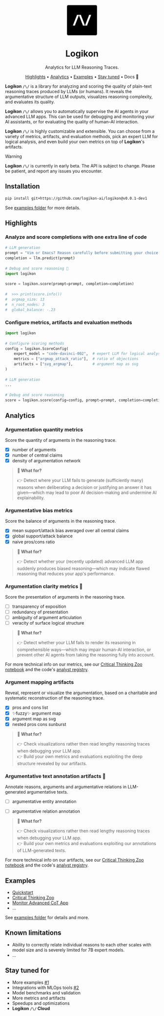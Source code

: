 
<div align="center">

<img src="./docs/logo_logikon_notext_withborder.png" alt="Logikon Logo" width=100></img>

# Logikon

Analytics for LLM Reasoning Traces.

[Highlights](#highlights) •
[Analytics](#analytics) •
[Examples](#examples) •
[Stay tuned](#stay-tuned-for) •
Docs 🚧

</div>


**Logikon `/\/`** is a library for analyzing and scoring the quality of plain-text reasoning traces produced by LLMs (or humans). It reveals the argumentative structure of LLM outputs, visualizes reasoning complexity, and evaluates its quality.

**Logikon `/\/`** allows you to automatically supervise the AI agents in your advanced LLM apps. This can be used for debugging and monitoring your AI assistants, or for evaluating the quality of human–AI interaction.

**Logikon `/\/`** is highly customizable and extensible. You can choose from a variety of metrics, artifacts, and evaluation methods, pick an expert LLM for logical analysis, and even build your own metrics on top of **Logikon**'s artifacts.


> [!WARNING]
> **Logikon `/\/`** is currently in early beta. The API is subject to change. Please be patient, and report any issues you encounter.

## Installation

```sh
pip install git+https://github.com/logikon-ai/logikon@v0.0.1-dev1
```

See [examples folder](./examples) for more details.

## Highlights

### Analyze and score completions with one extra line of code

```python
# LLM generation
prompt = "Vim or Emacs? Reason carefully before submitting your choice."
completion = llm.predict(prompt)

# Debug and score reasoning 🚀
import logikon

score = logikon.score(prompt=prompt, completion=completion)

#  >>> print(score.info())
#  argmap_size: 13
#  n_root_nodes: 3
#  global_balance: -.23
```


### Configure metrics, artifacts and evaluation methods

```python
import logikon

# Configure scoring methods
config = logikon.ScoreConfig(
    expert_model = "code-davinci-002",  # expert LLM for logical analysis
    metrics = ["argmap_attack_ratio"],  # ratio of objections
    artifacts = ["svg_argmap"],         # argument map as svg
)

# LLM generation
...

# Debug and score reasoning
score = logikon.score(config=config, prompt=prompt, completion=completion)
```

## Analytics


### Argumentation quantity metrics

Score the quantity of arguments in the reasoning trace.

* [x] number of arguments
* [x] number of central claims
* [x] density of argumentation network

> **🤔 What for?**
>
> 👉 Detect where your LLM fails to generate (sufficiently many) reasons when deliberating a decision or justifying an answer it has given—which may lead to poor AI decision-making and undermine AI explainability.


### Argumentative bias metrics

Score the balance of arguments in the reasoning trace.

* [x] mean support/attack bias averaged over all central claims
* [x] global support/attack balance
* [x] naive pros/cons ratio

> **🤔 What for?**
>
> 👉 Detect whether your (recently updated) advanced LLM app suddenly produces biased reasoning—which may indicate flawed reasoning that reduces your app's performance.

### Argumentation clarity metrics 🚧

Score the presentation of arguments in the reasoning trace.

* [ ] transparency of exposition 
* [ ] redundancy of presentation
* [ ] ambiguity of argument articulation
* [ ] veracity of surface logical structure 

> **🤔 What for?**
>
> 👉 Detect whether your LLM fails to render its reasoning in comprehensible ways—which may impair human-AI interaction, or prevent other AI agents from taking the reasoning fully into account.


For more technical info on our metrics, see our [Critical Thinking Zoo notebook](./examples/metrics_artifacts_zoo.ipynb) and the code's [analyst registry](https://github.com/logikon-ai/logikon/blob/eaa41db5763ce8aca24818fd3130078b20d8ed90/src/logikon/analysts/registry.py#L30).


### Argument mapping artifacts

Reveal, represent or visualize the argumentation, based on a charitable and systematic reconstruction of the reasoning trace.

- [x] pros and cons list
- [x] ✨fuzzy✨ argument map
- [x] argument map as svg
- [x] nested pros cons sunburst 

> **🤔 What for?**
>
> 👉 Check visualizations rather then read lengthy reasoning traces when debugging your LLM app. <br/>
> 👉 Build your own metrics and evaluations exploiting the deep structure revealed by our artifacts.



### Argumentative text annotation artifacts 🚧

Annotate reasons, arguments and argumentative relations in LLM-generated argumentative texts.

- [ ] argumentative entity annotation
- [ ] argumentative relation annotation


> **🤔 What for?**
>
> 👉 Check visualizations rather then read lengthy reasoning traces when debugging your LLM app. <br/>
> 👉 Build your own metrics and evaluations exploiting our annotations of LLM-generated texts.



For more technical info on our artifacts, see our [Critical Thinking Zoo notebook](./examples/metrics_artifacts_zoo.ipynb) and the code's [analyst registry](https://github.com/logikon-ai/logikon/blob/eaa41db5763ce8aca24818fd3130078b20d8ed90/src/logikon/analysts/registry.py#L30).


## Examples

* [Quickstart](./examples/quickstart.ipynb)
* [Critical Thinking Zoo](./examples/metrics_artifacts_zoo.ipynb)
* [Monitor Advanced CoT App](./examples/monitor_cot_workflow.ipynb)
* ...

See [examples folder](./examples) for details and more.


## Known limitations

* Ability to correctly relate individual reasons to each other scales with model size and is severely limited for 7B expert models.
* ...

## Stay tuned for

* More examples [#1](https://github.com/logikon-ai/logikon/issues/1)
* Integrations with MLOps tools [#2](https://github.com/logikon-ai/logikon/issues/2)
* Model benchmarks and validation
* More metrics and artifacts
* Speedups and optimizations
* **Logikon `/\/` Cloud**







